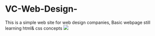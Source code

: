 # VC-Web-Design-
This is a simple web site for web design companies, Basic webpage still learning html& css concepts
![](images/filename%20website.png)
